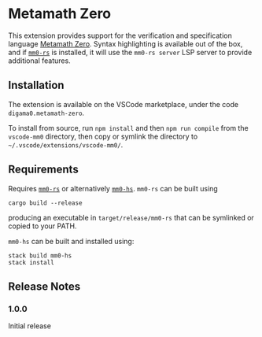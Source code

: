 # Metamath Zero

This extension provides support for the verification and specification language [Metamath Zero](http://github.com/digama0/mm0). Syntax highlighting is available out of the box, and if [`mm0-rs`](http://github.com/digama0/mm0/tree/master/mm0-rs) is installed, it will use the `mm0-rs server` LSP server to provide additional features.

## Installation

The extension is available on the VSCode marketplace, under the code `digama0.metamath-zero`.

To install from source, run `npm install` and then `npm run compile` from the `vscode-mm0` directory, then copy or symlink the directory to `~/.vscode/extensions/vscode-mm0/`.

## Requirements

Requires [`mm0-rs`](http://github.com/digama0/mm0/tree/master/mm0-rs) or alternatively [`mm0-hs`](https://github.com/digama0/mm0/blob/master/mm0-hs). `mm0-rs` can be built using

    cargo build --release

producing an executable in `target/release/mm0-rs` that can be symlinked or copied to your PATH.

`mm0-hs` can be built and installed using:

    stack build mm0-hs
    stack install

## Release Notes

### 1.0.0

Initial release
